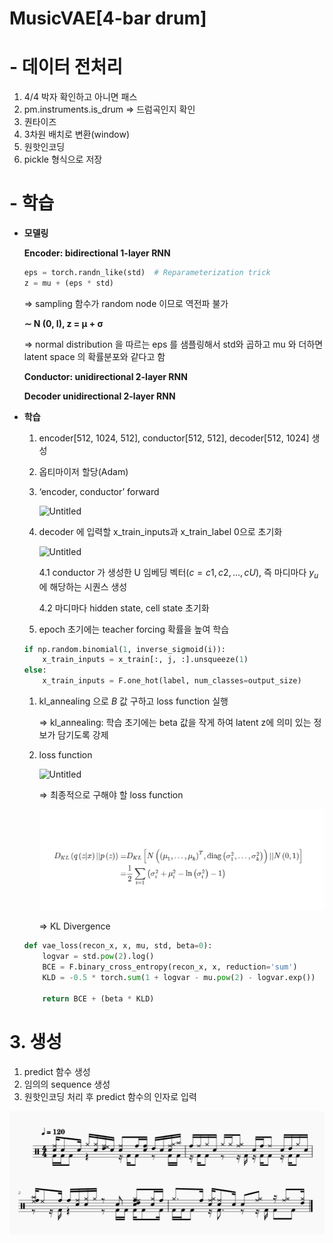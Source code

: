 # MusicVAE[4-bar drum]

# - 데이터 전처리

1. 4/4 박자 확인하고 아니면 패스
2. pm.instruments.is_drum ⇒ 드럼곡인지 확인
3. 퀀타이즈  
4. 3차원 배치로 변환(window)
5. 원핫인코딩
6. pickle 형식으로 저장

# - 학습

- **모델링**
    
    **Encoder: bidirectional 1-layer RNN**  
    
    ```python
    eps = torch.randn_like(std)  # Reparameterization trick
    z = mu + (eps * std)   
    ```
    
    ⇒ sampling 함수가 random node 이므로 역전파 불가
    
    **∼ N (0, I), z = µ + σ**
    
    ⇒ normal distribution 을 따르는 eps 를 샘플링해서 std와 곱하고 mu 와 더하면 latent space 의 확률분포와 같다고 함
    
    **Conductor: unidirectional 2-layer RNN**
    
    **Decoder unidirectional 2-layer RNN**
    
- **학습**
    1. encoder[512, 1024, 512], conductor[512, 512], decoder[512, 1024] 생성
    2. 옵티마이저 할당(Adam)
    3. ‘encoder, conductor’ forward
        
        ![Untitled](https://miro.medium.com/max/1400/0*UiosVnuK_ipZcFCP)
        
    4. decoder 에 입력할 x_train_inputs과 x_train_label 0으로 초기화
        
        ![Untitled](https://miro.medium.com/max/1400/0*yRPspMbwmXWibq-D)
        
        4.1 conductor 가 생성한 U 임베딩 벡터($c = {c1, c2, . . . , cU }$), 즉 마디마다  $y_u$ 에 해당하는 시퀀스 생성
        
        4.2 마디마다 hidden state, cell state 초기화
        
    5. epoch 초기에는 teacher forcing 확률을 높여 학습
    
    ```python
    if np.random.binomial(1, inverse_sigmoid(i)):
        x_train_inputs = x_train[:, j, :].unsqueeze(1)
    else:
        x_train_inputs = F.one_hot(label, num_classes=output_size)
    ```
    
    1. kl_annealing 으로 $B$ 값 구하고 loss function 실행
        
        ⇒ kl_annealing: 학습 초기에는 beta 값을 작게 하여 latent z에 의미 있는 정보가 담기도록 강제
        
    2. loss function
        
        ![Untitled](https://img1.daumcdn.net/thumb/R1280x0/?scode=mtistory2&fname=https%3A%2F%2Fblog.kakaocdn.net%2Fdn%2FEolOL%2FbtqFDbU7DBP%2FBp8mK2e8aGJssy6EWlNzEK%2Fimg.png)
        
        ⇒ 최종적으로 구해야 할 loss function
        
        ![alt text](./kl.png "Title")
        
        ⇒ KL Divergence
        
    
    ```python
    def vae_loss(recon_x, x, mu, std, beta=0):
        logvar = std.pow(2).log()
        BCE = F.binary_cross_entropy(recon_x, x, reduction='sum')
        KLD = -0.5 * torch.sum(1 + logvar - mu.pow(2) - logvar.exp())
    
        return BCE + (beta * KLD)
    ```
    

# 3. 생성

1. predict 함수 생성
2. 임의의 sequence 생성
3. 원핫인코딩 처리 후 predict 함수의 인자로 입력

![alt text](./score%20(2).png "Title")